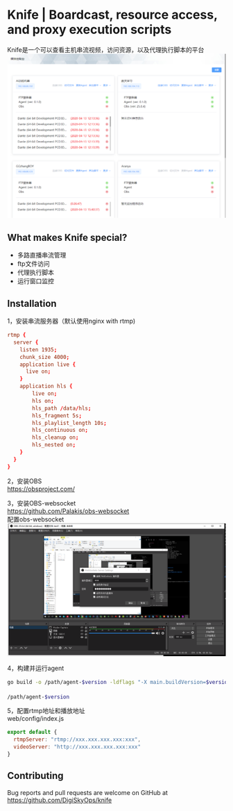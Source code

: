 # Knife | Boardcast, resource access, and proxy execution scripts

Knife是一个可以查看主机串流视频，访问资源，以及代理执行脚本的平台
![Screenshot](./images/screenshot.png)

## What makes Knife special?

* 多路直播串流管理
* ftp文件访问
* 代理执行脚本
* 运行窗口监控

## Installation
1，安装串流服务器（默认使用nginx with rtmp)

```conf
rtmp {
  server {
    listen 1935;
    chunk_size 4000;
    application live {
      live on;
    }
    application hls {
        live on;
        hls on;
        hls_path /data/hls;
        hls_fragment 5s;
        hls_playlist_length 10s;
        hls_continuous on;
        hls_cleanup on;
        hls_nested on;
    }
  }
}
```

2，安装OBS  
https://obsproject.com/

3，安装OBS-websocket  
https://github.com/Palakis/obs-websocket  
配置obs-websocket
![Screenshot](./images/screenshot1.png)

4，构建并运行agent
```bash
go build -o /path/agent-$version -ldflags "-X main.buildVersion=$version"

/path/agent-$version
```

5，配置rtmp地址和播放地址  
web/config/index.js
```js
export default {
  rtmpServer: "rtmp://xxx.xxx.xxx.xxx:xxx",
  videoServer: "http://xxx.xxx.xxx.xxx:xxx"
}
```

## Contributing

Bug reports and pull requests are welcome on GitHub at https://github.com/DigiSkyOps/knife 
